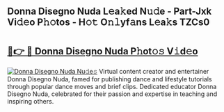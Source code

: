 ## Donna Disegno Nuda L𝚎a𝚔ed N𝚞𝚍e - Part-Jxk Vi𝚍𝚎o P𝚑𝚘tos - H𝚘𝚝 O𝚗𝚕yf𝚊ns L𝚎a𝚔s TZCs0

# <h2><a href="http://kfbm07z.oniu.top/?m=Donna+Disegno+Nuda">🔗👉 🔴 Donna Disegno Nuda P𝚑ot𝚘𝚜 V𝚒d𝚎o</a></h2>

[![Donna Disegno Nuda Nu𝚍e𝚜](https://i.imgur.com/0qMVB7G.gif)](http://kfbm07z.oniu.top/?m=Donna+Disegno+Nuda)
Virtual content creator and entertainer Donna Disegno Nuda, famed for publishing dance and lifestyle tutorials through popular dance moves and brief clips. Dedicated educator Donna Disegno Nuda, celebrated for their passion and expertise in teaching and inspiring others.  
